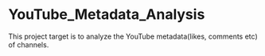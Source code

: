 # YouTube_Metadata_Analysis
This project target is to analyze the YouTube metadata(likes, comments etc) of channels. 
